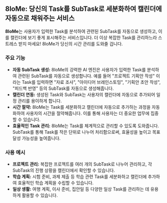 ## 8loMe: 당신의 Task를 SubTask로 세분화하여 캘린더에 자동으로 채워주는 서비스

**8loMe**는 사용자가 입력한 Task를 분석하여 관련된 SubTask를 자동으로 생성하고, 이를 캘린더에 보기 좋게 표시해주는 서비스입니다. 더 이상 복잡한 Task를 관리하느라 스트레스 받지 마세요! 8loMe가 당신의 시간 관리를 도와줄 겁니다.

### 주요 기능

* **자동 SubTask 생성:** 8loMe의 강력한 AI 엔진은 사용자가 입력한 Task를 분석하여 관련된 SubTask를 자동으로 생성합니다. 예를 들어 "프로젝트 기획안 작성" 이라는 Task를 입력하면 "자료 조사", "아이디어 브레인스토밍", "기획안 초안 작성", "피드백 반영" 등의 SubTask를 자동으로 생성해줍니다.
* **캘린더 연동:** 생성된 Task와 SubTask는 사용자의 캘린더에 자동으로 추가되어 일정 관리를 용이하게 합니다.
* **시간 절약:** 8loMe는 Task를 세분화하고 캘린더에 자동으로 추가하는 과정을 자동화하여 사용자의 시간을 절약해줍니다. 이를 통해 사용자는 더 중요한 업무에 집중할 수 있습니다.
* **효율적인 Task 관리:** 8loMe는 Task를 체계적으로 관리할 수 있도록 도와줍니다. SubTask를 통해 Task를 작은 단위로 나누어 처리함으로써, 효율성을 높이고 목표 달성 가능성을 높여줍니다.

### 사용 예시

* **프로젝트 관리:** 복잡한 프로젝트를 여러 개의 SubTask로 나누어 관리하고, 각 SubTask의 진행 상황을 캘린더에서 확인할 수 있습니다.
* **학습 계획:** 시험 준비, 과제 제출 등 학습 관련 Task를 세분화하고 캘린더에 추가하여 효율적인 학습 계획을 수립할 수 있습니다.
* **일상 생활:** 여행 계획, 이사 준비, 집안일 등 다양한 일상 Task를 관리하는 데 유용하게 활용할 수 있습니다.


